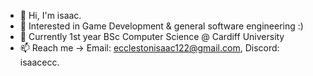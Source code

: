 - 👋 Hi, I'm isaac.
- 👀 Interested in Game Development & general software engineering :)
- 🌱 Currently 1st year BSc Computer Science @ Cardiff University
- 📫 Reach me -> Email: ecclestonisaac122@gmail.com, Discord: isaacecc.

